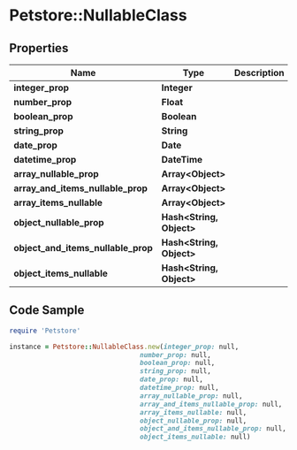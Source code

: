 # Petstore::NullableClass

## Properties

Name | Type | Description | Notes
------------ | ------------- | ------------- | -------------
**integer_prop** | **Integer** |  | [optional] 
**number_prop** | **Float** |  | [optional] 
**boolean_prop** | **Boolean** |  | [optional] 
**string_prop** | **String** |  | [optional] 
**date_prop** | **Date** |  | [optional] 
**datetime_prop** | **DateTime** |  | [optional] 
**array_nullable_prop** | **Array&lt;Object&gt;** |  | [optional] 
**array_and_items_nullable_prop** | **Array&lt;Object&gt;** |  | [optional] 
**array_items_nullable** | **Array&lt;Object&gt;** |  | [optional] 
**object_nullable_prop** | **Hash&lt;String, Object&gt;** |  | [optional] 
**object_and_items_nullable_prop** | **Hash&lt;String, Object&gt;** |  | [optional] 
**object_items_nullable** | **Hash&lt;String, Object&gt;** |  | [optional] 

## Code Sample

```ruby
require 'Petstore'

instance = Petstore::NullableClass.new(integer_prop: null,
                                 number_prop: null,
                                 boolean_prop: null,
                                 string_prop: null,
                                 date_prop: null,
                                 datetime_prop: null,
                                 array_nullable_prop: null,
                                 array_and_items_nullable_prop: null,
                                 array_items_nullable: null,
                                 object_nullable_prop: null,
                                 object_and_items_nullable_prop: null,
                                 object_items_nullable: null)
```


